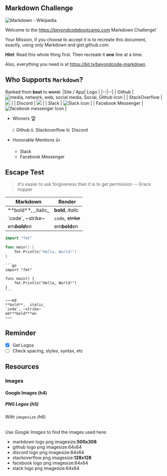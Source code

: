 ## Markdown Challenge
![Markdown - Wikipedia](https://upload.wikimedia.org/wikipedia/commons/thumb/4/48/Markdown-mark.svg/800px-Markdown-mark.svg.png)

Welcome to the https://beyondcodebootcamp.com Markdown Challenge!

Your Mission, if you choose to accept it is to recreate this document, exactly, using only Markdown and gist.github.com.

***Hint***: Read this whole thing first. Then recreate it **one** line at a time.

Also, everything you need is at https://bit.ly/beyondcode-markdown.

## Who Supports ```Markdown```? 
Ranked from **best** to ~~worst~~:
|Site / App| Logo |
|--|--|
| Github | ![media, network, web, social media, Social, Github Icon](https://www.shareicon.net/data/64x64/2017/03/07/880593_media_512x512.png) |
| StackOverflow | ![](https://blog.grio.com/wp-content/uploads/2012/09/stackoverflow.png) |
| Discord | ![](https://de.filester.net/images/apps/discord.webp) |
| Slack | ![Slack icon](https://images.prismic.io/smarttask/1c150a8e-9f13-420e-8b0f-e6365219250f_slack.png?auto=compress,format=64x64) |
| Facebook Messenger | ![facebook messenger Icon](https://www.shareicon.net/data/64x64/2016/07/10/119903_facebook-messenger_512x512.png) |

- Winners :trophy:

	i. Github
	ii. Stackoverflow
	iii. Discord
- Honorable Mentions 👍
	- Slack
	- Facebook Messenger

## Escape Test
> It's easier to ask forgiveness
> than it is to get permission 
> -- Grace hopper
> 
|**Markdown**| **Render** |
|--|--|
| \*\*bold\*\*,  _italic\_ | **bold**, _italic_ |
| \`code\`, \~strike~ | `code`, ~~strike~~|
| em***bold***en | em**bold**en |

```go
import "fmt"

func main() {
    fmt.Println("Hello, World!")
}
```

    ```go
    import "fmt"
    
    func main() {
	    fmt.Println("Hello, World!")
	}
	```
```
~~~md
**bold**, _italic_
`code`, ~strike~
em***bold***en
~~~
```
## Reminder 

 - [x] Get Logos
 - [ ] Check spacing, styles, syntax, etc
 
## Resources
### Images
#### Google Images (h4)
##### PNG Logos (h5)
###### With `imagesize` (h6)
Use _Google Images_ to find the images used here:
 - markdown logo png imagesize:**500x308**
 - github logo png imagesize:64x64
 - discord logo png imagesize:64x64
 - stackoverflow png imagesize:**128x128**
 - facebook logo png imagesize:64x64
 - slack logo png imagesize:64x64

